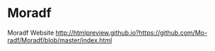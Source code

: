# Moradf
Moradf Website
 http://htmlpreview.github.io?https://github.com/Mo-radf/Moradf/blob/master/index.html
